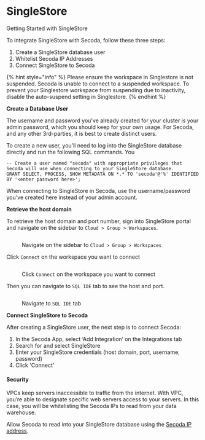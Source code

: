 # SingleStore

Getting Started with SingleStore

To integrate SingleStore with Secoda, follow these three steps:

1. Create a SingleStore database user
2. Whitelist Secoda IP Addresses
3. Connect SingleStore to Secoda

{% hint style="info" %}
Please ensure the workspace in Singlestore is not suspended. Secoda is unable to connect to a suspended workspace. To prevent your Singlestore workspace from suspending due to inactivity, disable the auto-suspend setting in Singlestore.
{% endhint %}

**Create a Database User**

The username and password you’ve already created for your cluster is your admin password, which you should keep for your own usage. For Secoda, and any other 3rd-parties, it is best to create distinct users.

To create a new user, you’ll need to log into the SingleStore database directly and run the following SQL commands. You

```
-- Create a user named "secoda" with appropriate privileges that Secoda will use when connecting to your SingleStore database. 
GRANT SELECT, PROCESS, SHOW METADATA ON *.* TO 'secoda'@'%' IDENTIFIED BY '<enter password here>';
```

When connecting to SingleStore in Secoda, use the username/password you’ve created here instead of your admin account.

**Retrieve the host domain**

To retrieve the host domain and port number, sign into SingleStore portal and navigate on the sidebar to `Cloud > Group > Workspaces`.

<figure><img src="../../../.gitbook/assets/Screenshot 2023-12-14 at 2.55.49 PM.png" alt=""><figcaption><p>Navigate on the sidebar to <code>Cloud > Group > Workspaces</code></p></figcaption></figure>

Click `Connect` on the workspace you want to connect

<figure><img src="../../../.gitbook/assets/Screenshot 2023-12-14 at 2.56.06 PM (1).png" alt=""><figcaption><p>Click <code>Connect</code> on the workspace you want to connect</p></figcaption></figure>

Then you can navigate to `SQL IDE` tab to see the host and port.

<figure><img src="../../../.gitbook/assets/Screenshot 2023-12-14 at 2.56.18 PM (1).png" alt=""><figcaption><p>Navigate to <code>SQL IDE</code> tab</p></figcaption></figure>

**Connect SingleStore to Secoda**

After creating a SingleStore user, the next step is to connect Secoda:

1. In the Secoda App, select ‘Add Integration’ on the Integrations tab
2. Search for and select SingleStore
3. Enter your SingleStore credentials (host domain, port, username, password)
4. Click 'Connect'

#### **Security** <a href="#h_fb194eceed" id="h_fb194eceed"></a>

VPCs keep servers inaccessible to traffic from the internet. With VPC, you’re able to designate specific web servers access to your servers. In this case, you will be whitelisting the Secoda IPs to read from your data warehouse.

Allow Secoda to read into your SingleStore database using the [Secoda IP address](../../../faq.md#what-are-the-ip-addresses-for-secoda).
